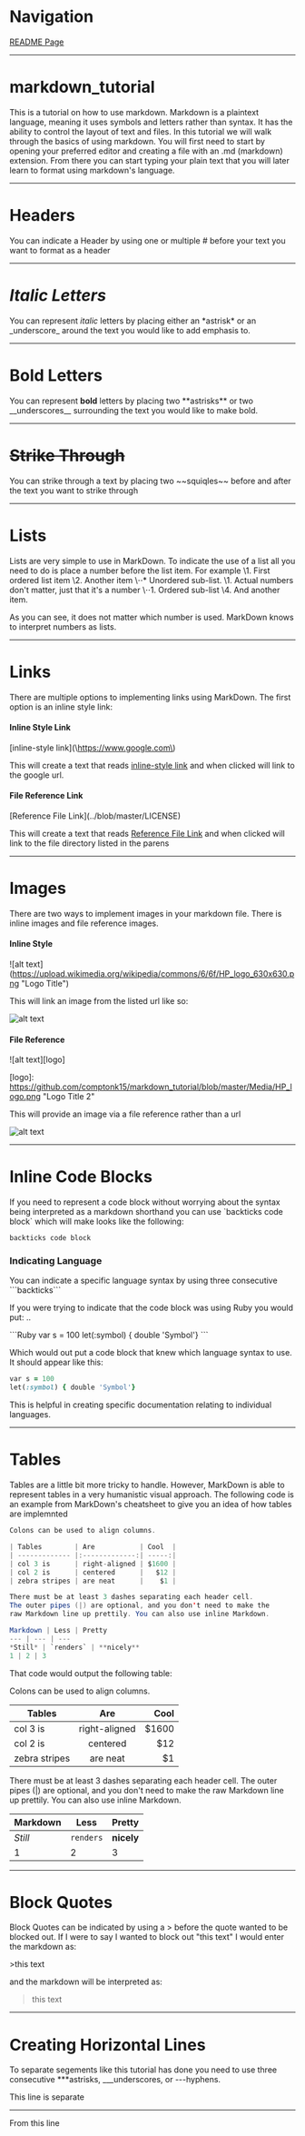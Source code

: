 # Navigation
[README Page](https://github.com/comptonk15/markdown_tutorial/blob/master/README.md)
***

# markdown_tutorial
This is a tutorial on how to use markdown. Markdown is a plaintext language, meaning it uses symbols and letters rather than syntax. It has the ability to control the layout of text and files. In this tutorial we will walk through the basics of using markdown. You will first need to start by opening your preferred editor and creating a file with an .md (markdown) extension. From there you can start typing your plain text that you will later learn to format using markdown's language.
***


# Headers
You can indicate a Header by using one or multiple \# before your text you want to format as a header
***

# _Italic Letters_
You can represent _italic_ letters by placing either an \*astrisk\* or an \_underscore\_ around the text you would like to add emphasis to.
***

# __Bold Letters__
You can represent __bold__ letters by placing two \*\*astrisks\*\* or two \_\_underscores\_\_ surrounding the text you would like to make bold.
***

# ~~Strike Through~~
You can strike through a text by placing two \~\~squiqles\~\~ before and after the text you want to strike through
***

# Lists
Lists are very simple to use in MarkDown. To indicate the use of a list all you need to do is place a number before the list item. For example
\1. First ordered list item
\2. Another item
\⋅⋅* Unordered sub-list.
\1. Actual numbers don't matter, just that it's a number
\⋅⋅1. Ordered sub-list
\4. And another item.

As you can see, it does not matter which number is used. MarkDown knows to interpret numbers as lists.
***

# Links
There are multiple options to implementing links using MarkDown. The first option is an inline style link:

#### Inline Style Link
\[inline-style link\]\(\https://www.google.com\)

This will create a text that reads [inline-style link](https://www.google.com) and when clicked will link to the google url.

#### File Reference Link
\[Reference File Link\]\(../blob/master/LICENSE\)

This will create a text that reads [Reference File Link](../blob/master/LICENSE) and when clicked will link to the file directory listed in the parens
***

# Images
There are two ways to implement images in your markdown file. There is inline images and file reference images.

#### Inline Style
\!\[alt text\]\(https://upload.wikimedia.org/wikipedia/commons/6/6f/HP_logo_630x630.png "Logo Title"\)

This will link an image from the listed url like so:

![alt text](https://upload.wikimedia.org/wikipedia/commons/6/6f/HP_logo_630x630.png "Logo Title")


#### File Reference
\!\[alt text\]\[logo\]

\[logo\]: https://github.com/comptonk15/markdown_tutorial/blob/master/Media/HP_logo.png "Logo Title 2"

This will provide an image via a file reference rather than a url

![alt text][logo]

[logo]: https://github.com/comptonk15/markdown_tutorial/blob/master/Media/HP_logo.png "Logo Title Text 2"
***

# Inline Code Blocks
If you need to represent a code block without worrying about the syntax being interpreted as a markdown shorthand you can use \`backticks code block\` which will make looks like the following:

`backticks code block`

### Indicating Language
You can indicate a specific language syntax by using three consecutive \`\`\`backticks\`\`\`

If you were trying to indicate that the code block was using Ruby you would put: ..

\`\`\`Ruby
var s = 100
let(:symbol) { double 'Symbol'}
\`\`\`

Which would out put a code block that knew which language syntax to use. It should appear like this:
```Ruby
var s = 100
let(:symbol) { double 'Symbol'}
```

This is helpful in creating specific documentation relating to individual languages.
***

# Tables
Tables are a little bit more tricky to handle. However, MarkDown is able to represent tables in a very humanistic visual approach. The following code is an example from MarkDown's cheatsheet to give you an idea of how tables are implemnted

```java
Colons can be used to align columns.

| Tables        | Are           | Cool  |
| ------------- |:-------------:| -----:|
| col 3 is      | right-aligned | $1600 |
| col 2 is      | centered      |   $12 |
| zebra stripes | are neat      |    $1 |

There must be at least 3 dashes separating each header cell.
The outer pipes (|) are optional, and you don't need to make the
raw Markdown line up prettily. You can also use inline Markdown.

Markdown | Less | Pretty
--- | --- | ---
*Still* | `renders` | **nicely**
1 | 2 | 3
```

That code would output the following table:

Colons can be used to align columns.

| Tables        | Are           | Cool  |
| ------------- |:-------------:| -----:|
| col 3 is      | right-aligned | $1600 |
| col 2 is      | centered      |   $12 |
| zebra stripes | are neat      |    $1 |

There must be at least 3 dashes separating each header cell.
The outer pipes (|) are optional, and you don't need to make the
raw Markdown line up prettily. You can also use inline Markdown.

Markdown | Less | Pretty
--- | --- | ---
*Still* | `renders` | **nicely**
1 | 2 | 3
***

# Block Quotes
Block Quotes can be indicated by using a \> before the quote wanted to be blocked out. If I were to say I wanted to block out "this text" I would enter the markdown as:

\>this text

and the markdown will be interpreted as:

>this text
***

# Creating Horizontal Lines
To separate segements like this tutorial has done you need to use three consecutive \*\*\*astrisks, \_\_\_underscores, or \-\-\-hyphens.

This line is separate
***
From this line
